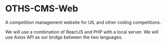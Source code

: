 # OTHS-CMS-Web
A competition management website for UIL and other coding competitions.

We will use a combination of ReactJS and PHP with a local server. We will use Axios API as our bridge between the two languages.
